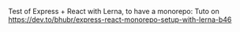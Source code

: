Test of Express + React with Lerna, to have a monorepo:
Tuto on https://dev.to/bhubr/express-react-monorepo-setup-with-lerna-b46
